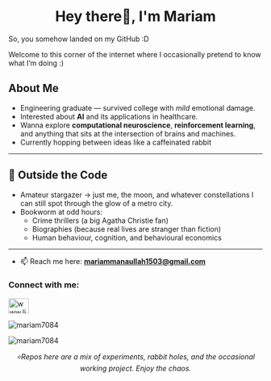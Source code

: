 <h1 align="center">Hey there👋, I'm Mariam</h1>

So, you somehow landed on my GitHub :D

Welcome to this corner of the internet where I occasionally pretend to know what I’m doing :)


## About Me

- Engineering graduate — survived college with *mild* emotional damage.  
- Interested about **AI** and its applications in healthcare.  
- Wanna explore **computational neuroscience**, **reinforcement learning**, and anything that sits at the intersection of brains and machines.
- Currently hopping between ideas like a caffeinated rabbit

---

## 🌌 Outside the Code

- Amateur stargazer → just me, the moon, and whatever constellations I can still spot through the glow of a metro city.
- Bookworm at odd hours:  
  - Crime thrillers (a big Agatha Christie fan)
  - Biographies (because real lives are stranger than fiction)  
  - Human behaviour, cognition, and behavioural economics  

---

- 📫 Reach me here: **mariammanaullah1503@gmail.com**
<h3 align="left">Connect with me:</h3>
<p align="left">
<a href="https://linkedin.com/in/www.linkedin.com/in/mariam-m7084" target="blank"><img align="center" src="https://raw.githubusercontent.com/rahuldkjain/github-profile-readme-generator/master/src/images/icons/Social/linked-in-alt.svg" alt="www.linkedin.com/in/mariam-m7084" height="30" width="40" /></a>
</p>


<!-- <p>&nbsp;<img align="center" src="https://github-readme-stats.vercel.app/api?username=mariam7084&show_icons=true&locale=en" alt="mariam7084" /></p> -->
<p><img align="center" src="https://github-readme-streak-stats.herokuapp.com/?user=mariam7084&" alt="mariam7084" /></p>
<p align="left"> <img src="https://komarev.com/ghpvc/?username=mariam7084&label=Profile%20views&color=0e75b6&style=flat" alt="mariam7084" /> </p>

<p align="center"><i>⭐Repos here are a mix of experiments, rabbit holes, and the occasional working project. Enjoy the chaos.</i></p>

